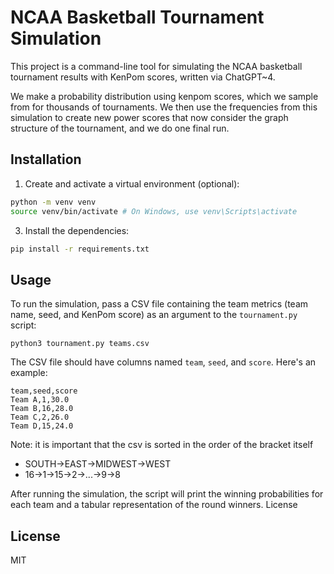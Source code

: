 # NCAA Basketball Tournament Simulation

This project is a command-line tool for simulating the NCAA basketball tournament results with KenPom scores, written via ChatGPT~4.

We make a probability distribution using kenpom scores, which we sample from for thousands of tournaments. We then use the frequencies from this simulation to create new power scores that now consider the graph structure of the tournament, and we do one final run. 

## Installation

1. Create and activate a virtual environment (optional):

```bash
python -m venv venv
source venv/bin/activate # On Windows, use venv\Scripts\activate
```

3. Install the dependencies:

```bash
pip install -r requirements.txt
```

## Usage

To run the simulation, pass a CSV file containing the team metrics (team name, seed, and KenPom score) as an argument to
the `tournament.py` script:

`python3 tournament.py teams.csv`

The CSV file should have columns named `team`, `seed`, and `score`. Here's an example:

```csv
team,seed,score
Team A,1,30.0
Team B,16,28.0
Team C,2,26.0
Team D,15,24.0
```

Note: it is important that the csv is sorted in the order of the bracket itself
- SOUTH->EAST->MIDWEST->WEST
- 16->1->15->2->...->9->8

After running the simulation, the script will print the winning probabilities for each team and a tabular representation of the round winners.
License

## License
MIT
